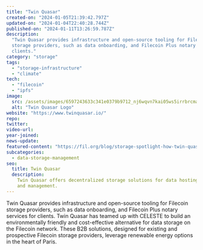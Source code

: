 ```yaml
---
title: "Twin Quasar"
created-on: "2024-01-05T21:39:42.797Z"
updated-on: "2024-01-04T22:40:28.744Z"
published-on: "2024-01-11T13:26:59.787Z"
description:
  "Twin Quasar provides infrastructure and open-source tooling for Filecoin
  storage providers, such as data onboarding, and Filecoin Plus notary services for
  clients."
category: "storage"
tags:
  - "storage-infrastructure"
  - "climate"
tech:
  - "filecoin"
  - "ipfs"
image:
  src: /assets/images/6597243633c341e0379b9712_nj6wqvn7kai05ws5irrbrcma4zz_ctatdako4sxlrio.png
  alt: "Twin Quasar Logo"
website: "https://www.twinquasar.io/"
repo:
twitter:
video-url:
year-joined:
news-update:
featured-content: "https://fil.org/blog/storage-spotlight-how-twin-quasar-and-celeste-are-bringing-green-data-hosting-to-european-data-storage-clients/"
subcategories:
  - data-storage-management
seo:
  title: Twin Quasar
  description:
    Twin Quasar offers decentralized storage solutions for data hosting
    and management.
---
```


Twin Quasar provides infrastructure and open-source tooling for Filecoin storage providers, such as data onboarding, and Filecoin Plus notary services for clients. Twin Quasar has teamed up with CELESTE to build an environmentally friendly and cost-effective alternative for data storage on the Filecoin network. These B2B solutions, designed for existing and prospective Filecoin storage providers, leverage renewable energy options in the heart of Paris.

